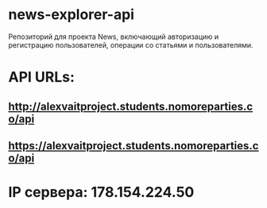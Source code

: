 # news-explorer-api

Репозиторий для проекта News, включающий авторизацию и регистрацию пользователей, операции со статьями и пользователями.
# API URLs:
## http://alexvaitproject.students.nomoreparties.co/api
## https://alexvaitproject.students.nomoreparties.co/api
# IP сервера: 178.154.224.50

